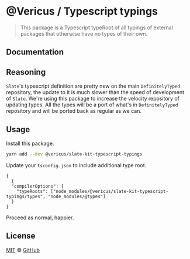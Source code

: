 # @Vericus / Typescript typings

> This package is a Typescript typeRoot of all typings of external packages that otherwise have no types of their own.

## Documentation

<!-- %docs
title: Slate Kit Typescript typings
-->

## Reasoning

`Slate`'s typescript definition are pretty new on the main `DefinitelyTyped` repository, the update to it is much slower than the speed of development of `Slate`. We're using this package to increase the velocity repository of updating types. All the types will be a port of what's in `DefinitelyTyped` repository and will be ported back as regular as we can.

## Usage

Install this package.

```bash
yarn add --dev @vericus/slate-kit-typescript-typings
```

Update your `tsconfig.json` to include additional type root.

```
{
  {
  "compilerOptions": {
    "typeRoots": ["node_modules/@vericus/slate-kit-typescript-typings/types", "node_modules/@types"]
  }
}
```

Proceed as normal, happier.

<!-- %enddocs -->

## License

[MIT](./LICENSE.txt) &copy; [GitHub](https://github.com/)
